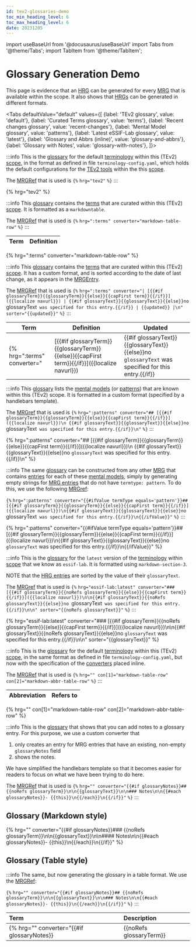 ```yaml
---
id: tev2-glossaries-demo
toc_min_heading_level: 6
toc_max_heading_level: 6
date: 20231205
---
```


import useBaseUrl from '@docusaurus/useBaseUrl'
import Tabs from '@theme/Tabs';
import TabItem from '@theme/TabItem';

# Glossary Generation Demo

This page is evidence that an [HRG](@) can be generated for every [MRG](@) that is available within the scope. It also shows that [HRGs](@) can be generated in different formats.

<Tabs
  defaultValue="default"
  values={[
    {label: 'TEv2 glossary',               value: 'default'},
    {label: 'Curated Terms glossary',      value: 'terms'},
    {label: 'Recent changes glossary',     value: 'recent-changes'},
    {label: 'Mental Model glossary',       value: 'patterns'},
    {label: 'Latest eSSIF-Lab glossary',   value: 'latest'},
    {label: 'Glossary and Abbrs (inline)', value: 'glossary-and-abbrs'},
    {label: 'Glossary with Notes',         value: 'glossary-with-notes'},
  ]}>

<TabItem value="default">

:::info
This is the [glossary](@) for the default [terminology](@) within this (TEv2) [scope](@), in the format as defined in file `terminology-config.yaml`, which holds the default configurations for the [TEv2 tools](@) within the this [scope](@).

The [MRGRef](@) that is used is `{%` `hrg="tev2"` `%}`
:::

{% hrg="tev2" %}

</TabItem>

<TabItem value="terms">

:::info
This [glossary](@) contains the [terms](@) that are curated within this (TEv2) [scope](@). It is formatted as a `markdowntable`.

The [MRGRef](@) that is used is `{%` `hrg=":terms" converter="markdown-table-row"` `%}`
:::

| Term | Definition |
| ---- | ---------- |
{% hrg=":terms" converter="markdown-table-row" %}

</TabItem>

<TabItem value="recent-changes">

:::info
This [glossary](@) contains the [terms](@) that are curated within this (TEv2) [scope](@). It has a custom format, and is sorted according to the date of last change, as it appears in the [MRGEntry](@).

The [MRGRef](@) that is used is `{%` `hrg=":terms" converter="| [{{#if glossaryTerm}}{{glossaryTerm}}{{else}}{{capFirst term}}{{/if}}]({{localize navurl}}) | {{#if glossaryText}}{{glossaryText}}{{else}}no `glossaryText` was specified for this entry.{{/if}} | {{updated}} |\n" sorter="{{updated}}"` `%}`
:::

| Term | Definition | Updated |
| ---- | ---------- | ------- |
{% hrg=":terms" converter="| [{{#if glossaryTerm}}{{glossaryTerm}}{{else}}{{capFirst term}}{{/if}}]({{localize navurl}}) | {{#if glossaryText}}{{glossaryText}}{{else}}no `glossaryText` was specified for this entry.{{/if}} | {{updated}} |\n" sorter="{{updated}}" %}

</TabItem>

<TabItem value="patterns">

:::info
This [glossary](@) lists the [mental models](@) (or [patterns](@)) that are known within this (TEv2) scope. It is formatted in a custom format (specified by a handlebars template).

The [MRGref](@) that is used is `{%` `hrg=":patterns" converter="## [{{#if glossaryTerm}}{{glossaryTerm}}{{else}}{{capFirst term}}{{/if}}]({{localize navurl}})\n
{{#if glossaryText}}{{glossaryText}}{{else}}no `glossaryText` was specified for this entry.{{/if}}\n"` `%}`
:::

{% hrg=":patterns" converter="## [{{#if glossaryTerm}}{{glossaryTerm}}{{else}}{{capFirst term}}{{/if}}]({{localize navurl}})\n
{{#if glossaryText}}{{glossaryText}}{{else}}no `glossaryText` was specified for this entry.{{/if}}\n" %}

:::info
The same [glossary](@) can be constructed from any other [MRG](@) that contains [entries](mrg-entries@) for each of these [mental models](@), simply by generating empty strings for [MRG entries](@) that do not have `termtype: pattern`. To do this, we use the following [MRGref](@):

`{%` `hrg=":patterns" converter="{{#ifValue termType equals='pattern'}}## [{{#if glossaryTerm}}{{glossaryTerm}}{{else}}{{capFirst term}}{{/if}}]({{localize navurl}})\n{{#if glossaryText}}{{glossaryText}}{{else}}no `glossaryText` was specified for this entry.{{/if}}\n{{/ifValue}}"` `%}`
:::

{% hrg=":patterns" converter="{{#ifValue termType equals='pattern'}}## [{{#if glossaryTerm}}{{glossaryTerm}}{{else}}{{capFirst term}}{{/if}}]({{localize navurl}})\n{{#if glossaryText}}{{glossaryText}}{{else}}no `glossaryText` was specified for this entry.{{/if}}\n{{/ifValue}}" %}

</TabItem>

<TabItem value="latest">

:::info
This is the [glossary](@) for the `latest` version of the [terminology](@) within [scope](@) that we know as `essif-lab`. It is formatted using `markdown-section-3`.

NOTE that the [HRG entries](@) are sorted by the value of their `glossaryText`.

The [MRGref](@) that is used is `{%` `hrg="essif-lab:latest" converter="### [{{#if glossaryTerm}}{{noRefs glossaryTerm}}{{else}}{{capFirst term}}{{/if}}]({{localize navurl}})\n\n{{#if glossaryText}}{{noRefs glossaryText}}{{else}}no `glossaryText` was specified for this entry.{{/if}}\n\n" sorter="{{noRefs glossaryText}}"` `%}`
:::

{% hrg="essif-lab:latest" converter="### [{{#if glossaryTerm}}{{noRefs glossaryTerm}}{{else}}{{capFirst term}}{{/if}}]({{localize navurl}})\n\n{{#if glossaryText}}{{noRefs glossaryText}}{{else}}no `glossaryText` was specified for this entry.{{/if}}\n\n" sorter="{{glossaryText}}" %}

</TabItem>

<TabItem value="glossary-and-abbrs">

:::info
This is the [glossary](@) for the default [terminology](@) within this (TEv2) [scope](@), in the same format as defined in file `terminology-config.yaml`, but now with the specification of the [converters](@) placed inline.

The [MRGRef](@) that is used is `{%` `hrg="" con[1]="markdown-table-row" con[2]="markdown-abbr-table-row"` `%}`
:::

| Abbreviation | Refers to |
| ------------ | --------- |
{% hrg="" con[1]="markdown-table-row" con[2]="markdown-abbr-table-row" %}

</TabItem>

<TabItem value="glossary-with-notes">

:::info
This is the [glossary](@) that shows that you can add notes to a glossary entry.
For this purpose, we use a custom converter that

1. only creates an entry for MRG entries that have an existing, non-empty `glossaryNotes` field
2. shows the notes.

We have simplified the handlebars template so that it becomes easier for readers to focus on what we have been trying to do here.

The [MRGRef](@) that is used is `{%` `hrg="" converter="{{#if glossaryNotes}}## {{noRefs glossaryTerm}}\n\n{{glossaryText}}\n\n### Notes\n\n{{#each glossaryNotes}}- {{this}}\n{{/each}}\n{{/if}}"` `%}`
:::

## Glossary (Markdown style)

{% hrg="" converter="{{#if glossaryNotes}}### {{noRefs glossaryTerm}}\n\n{{glossaryText}}\n\n#### Notes\n\n{{#each glossaryNotes}}- {{this}}\n{{/each}}\n{{/if}}" %}

## Glossary (Table style)

:::info
The same, but now generating the glossary in a table format. We use the [MRGRef](@):

`{%` `hrg="" converter="{{#if glossaryNotes}}## {{noRefs glossaryTerm}}\n\n{{glossaryText}}\n\n### Notes\n\n{{#each glossaryNotes}}- {{this}}\n{{/each}}\n{{/if}}"` `%}`
:::

| Term | Description |
| :--- | :---------- |
{% hrg="" converter="{{#if glossaryNotes}}| {{noRefs glossaryTerm}} | {{glossaryText}}{{#if glossaryNotes}}<br/><br/>**Notes**<br/><br/><ul>{{#each glossaryNotes}}<li>{{this}}</li>{{/each}}<br/></ul>{{/if}} |\n{{/if}}" %}

</TabItem>

</Tabs>
